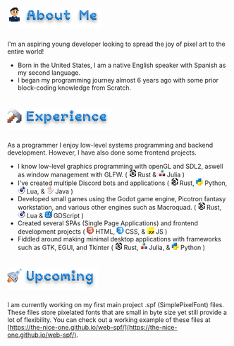 
# ![bannersAboutMe](https://raw.githubusercontent.com/The-Nice-One/GalleryArt/refs/heads/main/banners/aboutMe.png)

I'm an aspiring young developer looking to spread the joy of pixel art to the entire world! 
 - Born in the United States, I am a native English speaker with Spanish as my second language.
 - I began my programming journey almost 6 years ago with some prior block-coding knowledge from Scratch.

# ![bannerExperience](https://raw.githubusercontent.com/The-Nice-One/GalleryArt/refs/heads/main/banners/experience.png)

As a programmer I enjoy low-level systems programming and backend development. However, I have also done some frontend projects.
 - I know low-level graphics programming with openGL and SDL2, aswell as window management with GLFW. ( ![emojiRust](https://raw.githubusercontent.com/The-Nice-One/GalleryArt/refs/heads/main/emojis/rust.png) Rust & ![emojiJulia](https://raw.githubusercontent.com/The-Nice-One/GalleryArt/refs/heads/main/emojis/julia.png) Julia ) 
 - I've created multiple Discord bots and applications ( ![emojiRust](https://raw.githubusercontent.com/The-Nice-One/GalleryArt/refs/heads/main/emojis/rust.png) Rust, ![emojiPython](https://raw.githubusercontent.com/The-Nice-One/GalleryArt/refs/heads/main/emojis/python.png) Python, ![emojiLua](https://raw.githubusercontent.com/The-Nice-One/GalleryArt/refs/heads/main/emojis/lua.png) Lua, & ![emojiJava](https://raw.githubusercontent.com/The-Nice-One/GalleryArt/refs/heads/main/emojis/java.png) Java )
 - Developed small games using the Godot game engine, Picotron fantasy workstation, and various other engines such as Macroquad. ( ![emojiRust](https://raw.githubusercontent.com/The-Nice-One/GalleryArt/refs/heads/main/emojis/rust.png) Rust, ![emojiLua](https://raw.githubusercontent.com/The-Nice-One/GalleryArt/refs/heads/main/emojis/lua.png) Lua & ![emojiGDScript](https://raw.githubusercontent.com/The-Nice-One/GalleryArt/refs/heads/main/emojis/godot.png) GDScript )
 - Created several SPAs (Single Page Applications) and frontend development projects ( ![emojiHTML](https://raw.githubusercontent.com/The-Nice-One/GalleryArt/refs/heads/main/emojis/html5.png) HTML, ![emojiCSS](https://raw.githubusercontent.com/The-Nice-One/GalleryArt/refs/heads/main/emojis/css3.png) CSS, & ![emojiJavaScript](https://raw.githubusercontent.com/The-Nice-One/GalleryArt/refs/heads/main/emojis/javascript.png) JS )
 - Fiddled around making minimal desktop applications with frameworks such as GTK, EGUI, and Tkinter ( ![emojiRust](https://raw.githubusercontent.com/The-Nice-One/GalleryArt/refs/heads/main/emojis/rust.png) Rust, ![emojiJulia](https://raw.githubusercontent.com/The-Nice-One/GalleryArt/refs/heads/main/emojis/julia.png) Julia, & ![emojiPython](https://raw.githubusercontent.com/The-Nice-One/GalleryArt/refs/heads/main/emojis/python.png) Python )

# ![bannerUpcoming](https://raw.githubusercontent.com/The-Nice-One/GalleryArt/refs/heads/main/banners/upcoming.png)

I am currently working on my first main project .spf (SimplePixelFont) files. These files store pixelated fonts that are small in byte size yet still provide a lot of flexibility. You can check out a working example of these files at [https://the-nice-one.github.io/web-spf/](https://the-nice-one.github.io/web-spf/).

